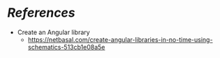 # _References_
- Create an Angular library
  - https://netbasal.com/create-angular-libraries-in-no-time-using-schematics-513cb1e08a5e
